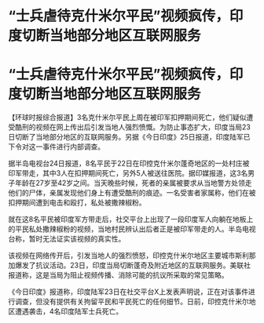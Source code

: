 # “士兵虐待克什米尔平民”视频疯传，印度切断当地部分地区互联网服务

# “士兵虐待克什米尔平民”视频疯传，印度切断当地部分地区互联网服务

【环球时报综合报道】3名克什米尔平民上周在被印军扣押期间死亡，他们疑似遭受酷刑的视频在网上传出后引发当地人强烈愤慨。为防止事态扩大，印度当局23日切断了当地部分地区的互联网服务。另据《今日印度》25日报道，印度陆军已下令对这一事件进行内部调查。

据半岛电视台24日报道，8名平民于22日在印控克什米尔蓬奇地区的一处村庄被印军带走，其中3人在扣押期间死亡，另外5人被送往医院。据印媒报道，这3名男子年龄在27岁至42岁之间。当天晚些时候，死者的亲属被要求从当地警方处领走他们的尸体，亲属发现他们身上有遭受酷刑的痕迹。一名受害者家属称，他们在被扣押期间遭到电击和殴打，私处被撒辣椒粉。

就在这8名平民被印度军方带走后，社交平台上出现了一段印度军人向躺在地板上的平民私处撒辣椒粉的视频，当地村民辨认出后者正是被印军带走的人。半岛电视台称，暂时无法证实该视频的真实性。

该视频在网络传开后，引发当地人的强烈愤怒，印控克什米尔地区主要城市斯利那加爆发了抗议活动。23日，印度当局切断蓬奇及附近地区的互联网服务。美联社报道称，这是当局为阻止视频传播、消除可能的抗议所采取的常见策略。

《今日印度》报道称，印度陆军23日在社交平台X上发表声明说，正在对该事件进行调查，但没有提供有关拘留平民和平民死亡的任何细节。日前，印控克什米尔地区遭遇袭击，4名印度陆军士兵死亡。

